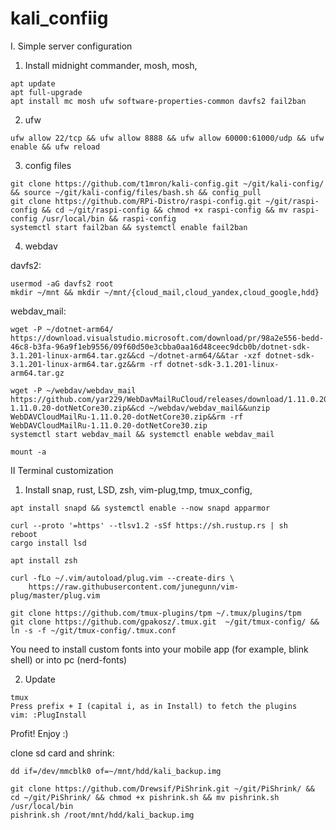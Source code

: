 # kali_confiig

I. Simple server configuration 

1. Install midnight commander, mosh, mosh, 
```
apt update
apt full-upgrade
apt install mc mosh ufw software-properties-common davfs2 fail2ban
```
2. ufw
```
ufw allow 22/tcp && ufw allow 8888 && ufw allow 60000:61000/udp && ufw enable && ufw reload
```
3. config files
```
git clone https://github.com/t1mron/kali-config.git ~/git/kali-config/ && source ~/git/kali-config/files/bash.sh && config_pull
git clone https://github.com/RPi-Distro/raspi-config.git ~/git/raspi-config && cd ~/git/raspi-config && chmod +x raspi-config && mv raspi-config /usr/local/bin && raspi-config
systemctl start fail2ban && systemctl enable fail2ban
```

4. webdav

davfs2:
```
usermod -aG davfs2 root
mkdir ~/mnt && mkdir ~/mnt/{cloud_mail,cloud_yandex,cloud_google,hdd}
```
webdav_mail:
```
wget -P ~/dotnet-arm64/ https://download.visualstudio.microsoft.com/download/pr/98a2e556-bedd-46c8-b3fa-96a9f1eb9556/09f60d50e3cbba0aa16d48ceec9dcb0b/dotnet-sdk-3.1.201-linux-arm64.tar.gz&&cd ~/dotnet-arm64/&&tar -xzf dotnet-sdk-3.1.201-linux-arm64.tar.gz&&rm -rf dotnet-sdk-3.1.201-linux-arm64.tar.gz

wget -P ~/webdav/webdav_mail https://github.com/yar229/WebDavMailRuCloud/releases/download/1.11.0.20/WebDAVCloudMailRu-1.11.0.20-dotNetCore30.zip&&cd ~/webdav/webdav_mail&&unzip WebDAVCloudMailRu-1.11.0.20-dotNetCore30.zip&&rm -rf WebDAVCloudMailRu-1.11.0.20-dotNetCore30.zip
systemctl start webdav_mail && systemctl enable webdav_mail
```
```
mount -a
```

II Terminal customization

1. Install snap, rust, LSD, zsh, vim-plug,tmp, tmux_config, 
```
apt install snapd && systemctl enable --now snapd apparmor

curl --proto '=https' --tlsv1.2 -sSf https://sh.rustup.rs | sh
reboot
cargo install lsd

apt install zsh 

curl -fLo ~/.vim/autoload/plug.vim --create-dirs \
    https://raw.githubusercontent.com/junegunn/vim-plug/master/plug.vim

git clone https://github.com/tmux-plugins/tpm ~/.tmux/plugins/tpm
git clone https://github.com/gpakosz/.tmux.git  ~/git/tmux-config/ && ln -s -f ~/git/tmux-config/.tmux.conf
```
You need to install custom fonts into your mobile app (for example, blink shell) or into pc (nerd-fonts)<br/>

2. Update
```
tmux
Press prefix + I (capital i, as in Install) to fetch the plugins
vim: :PlugInstall
```
Profit! Enjoy :)

clone sd card and shrink:
```
dd if=/dev/mmcblk0 of=~/mnt/hdd/kali_backup.img

git clone https://github.com/Drewsif/PiShrink.git ~/git/PiShrink/ && cd ~/git/PiShrink/ && chmod +x pishrink.sh && mv pishrink.sh /usr/local/bin
pishrink.sh /root/mnt/hdd/kali_backup.img
```




